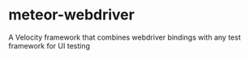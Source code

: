 meteor-webdriver
================

A Velocity framework that combines webdriver bindings with any test framework for UI testing
